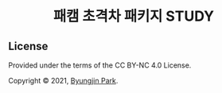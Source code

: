 <div align="center">
  <h1>패캠 초격차 패키지 STUDY</h1>
</div>

## License

Provided under the terms of the CC BY-NC 4.0 License.

Copyright © 2021, [Byungjin Park](https://www.posquit0.com).
